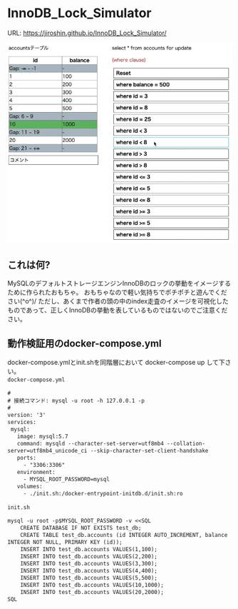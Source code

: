# InnoDB_Lock_Simulator
URL: https://jiroshin.github.io/InnoDB_Lock_Simulator/

![demo](https://raw.githubusercontent.com/jiroshin/InnoDB_Lock_Simulator/master/8c010ce9752670b77a083f63c513f5f3.gif)

## これは何?
MySQLのデフォルトストレージエンジンInnoDBのロックの挙動をイメージするために作られたおもちゃ。
おもちゃなので軽い気持ちでポチポチと遊んでください(^o^)/
ただし、あくまで作者の頭の中のindex走査のイメージを可視化したものであって、正しくInnoDBの挙動を表しているものではないのでご注意ください。

## 動作検証用のdocker-compose.yml
docker-compose.ymlとinit.shを同階層において docker-compose up して下さい。  
`docker-compose.yml`
```
# 
# 接続コマンド: mysql -u root -h 127.0.0.1 -p
#
version: '3'
services:
 mysql:
   image: mysql:5.7
   command: mysqld --character-set-server=utf8mb4 --collation-server=utf8mb4_unicode_ci --skip-character-set-client-handshake
   ports:
     - "3306:3306"
   environment:
     - MYSQL_ROOT_PASSWORD=mysql
   volumes:
     - ./init.sh:/docker-entrypoint-initdb.d/init.sh:ro
```
`init.sh`
```
mysql -u root -p$MYSQL_ROOT_PASSWORD -v <<SQL
    CREATE DATABASE IF NOT EXISTS test_db;
    CREATE TABLE test_db.accounts (id INTEGER AUTO_INCREMENT, balance INTEGER NOT NULL, PRIMARY KEY (id));
    INSERT INTO test_db.accounts VALUES(1,100);
    INSERT INTO test_db.accounts VALUES(2,200);
    INSERT INTO test_db.accounts VALUES(3,300);
    INSERT INTO test_db.accounts VALUES(4,400);
    INSERT INTO test_db.accounts VALUES(5,500);
    INSERT INTO test_db.accounts VALUES(10,1000);
    INSERT INTO test_db.accounts VALUES(20,2000);
SQL
```
